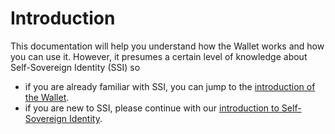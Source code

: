 # Introduction

This documentation will help you understand how the Wallet works and how you can use it. However, it presumes a certain level of knowledge about Self-Sovereign Identity (SSI) so

* if you are already familiar with SSI, you can jump to the [introduction of the Wallet](wallet-kit/wallet/).
* if you are new to SSI, please continue with our [introduction to Self-Sovereign Identity](wallet-kit/self-sovereign-identity/).
